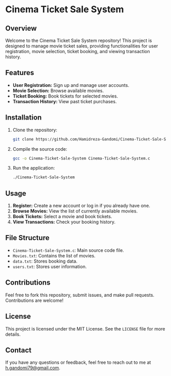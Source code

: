# Cinema Ticket Sale System

## Overview

Welcome to the Cinema Ticket Sale System repository! This project is designed to manage movie ticket sales, providing functionalities for user registration, movie selection, ticket booking, and viewing transaction history.

## Features

- **User Registration:** Sign up and manage user accounts.
- **Movie Selection:** Browse available movies.
- **Ticket Booking:** Book tickets for selected movies.
- **Transaction History:** View past ticket purchases.

## Installation

1. Clone the repository:
   ```bash
   git clone https://github.com/Hamidreza-Gandomi/Cinema-Ticket-Sale-System.git
   ```
2. Compile the source code:
   ```bash
   gcc -o Cinema-Ticket-Sale-System Cinema-Ticket-Sale-System.c
   ```
3. Run the application:
   ```bash
   ./Cinema-Ticket-Sale-System
   ```

## Usage

1. **Register:** Create a new account or log in if you already have one.
2. **Browse Movies:** View the list of currently available movies.
3. **Book Tickets:** Select a movie and book tickets.
4. **View Transactions:** Check your booking history.

## File Structure

- `Cinema-Ticket-Sale-System.c`: Main source code file.
- `Movies.txt`: Contains the list of movies.
- `data.txt`: Stores booking data.
- `users.txt`: Stores user information.

## Contributions

Feel free to fork this repository, submit issues, and make pull requests. Contributions are welcome!

## License

This project is licensed under the MIT License. See the `LICENSE` file for more details.

## Contact
If you have any questions or feedback, feel free to reach out to me at [h.gandomi79@gmail.com](mailto:h.gandomi79@gmail.com).

